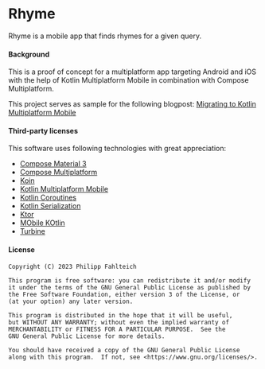# Rhyme

Rhyme is a mobile app that finds rhymes for a given query.

#### Background

This is a proof of concept for a multiplatform app targeting Android and iOS with the help of Kotlin Multiplatform Mobile in combination with Compose Multiplatform.

This project serves as sample for the following blogpost: [Migrating to Kotlin Multiplatform Mobile](https://writingbits.de/2023/01/18/migrating-to-kotlin-multiplatform-mobile.html)

#### Third-party licenses

This software uses following technologies with great appreciation:

* [Compose Material 3](https://developer.android.com/jetpack/androidx/releases/compose-material3)
* [Compose Multiplatform](https://www.jetbrains.com/de-de/lp/compose-mpp)
* [Koin](https://insert-koin.io)
* [Kotlin Multiplatform Mobile](https://kotlinlang.org/lp/mobile)
* [Kotlin Coroutines](https://github.com/Kotlin/kotlinx.coroutines)
* [Kotlin Serialization](https://github.com/Kotlin/kotlinx.serialization)
* [Ktor](https://ktor.io)
* [MObile KOtlin](https://moko.icerock.dev)
* [Turbine](https://github.com/cashapp/turbine)

#### License

    Copyright (C) 2023 Philipp Fahlteich

    This program is free software: you can redistribute it and/or modify
    it under the terms of the GNU General Public License as published by
    the Free Software Foundation, either version 3 of the License, or
    (at your option) any later version.

    This program is distributed in the hope that it will be useful,
    but WITHOUT ANY WARRANTY; without even the implied warranty of
    MERCHANTABILITY or FITNESS FOR A PARTICULAR PURPOSE.  See the
    GNU General Public License for more details.

    You should have received a copy of the GNU General Public License
    along with this program.  If not, see <https://www.gnu.org/licenses/>.
